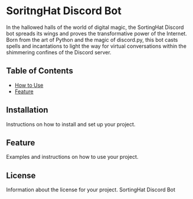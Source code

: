 # SoritngHat Discord Bot

In the hallowed halls of the world of digital magic, the SortingHat Discord bot spreads its wings and proves the transformative power of the Internet. Born from the art of Python and the magic of discord.py, this bot casts spells and incantations to light the way for virtual conversations within the shimmering confines of the Discord server.

## Table of Contents

- [How to Use](#installation)
- [Feature](#Feature)

## Installation

Instructions on how to install and set up your project.

## Feature

Examples and instructions on how to use your project.

## License

Information about the license for your project.
SortingHat Discord Bot
